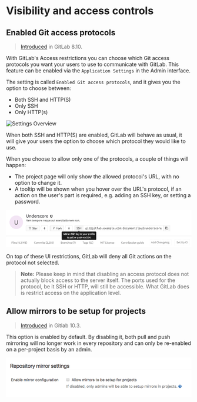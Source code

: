 # Visibility and access controls

## Enabled Git access protocols

> [Introduced][ce-4696] in GitLab 8.10.

With GitLab's Access restrictions you can choose which Git access protocols you
want your users to use to communicate with GitLab. This feature can be enabled
via the `Application Settings` in the Admin interface.

The setting is called `Enabled Git access protocols`, and it gives you the option
to choose between:

- Both SSH and HTTP(S)
- Only SSH
- Only HTTP(s)

![Settings Overview](img/access_restrictions.png)

When both SSH and HTTP(S) are enabled, GitLab will behave as usual, it will give
your users the option to choose which protocol they would like to use.

When you choose to allow only one of the protocols, a couple of things will happen:

- The project page will only show the allowed protocol's URL, with no option to
  change it.
- A tooltip will be shown when you hover over the URL's protocol, if an action
  on the user's part is required, e.g. adding an SSH key, or setting a password.

![Project URL with SSH only access](img/restricted_url.png)

On top of these UI restrictions, GitLab will deny all Git actions on the protocol
not selected.

> **Note:** Please keep in mind that disabling an access protocol does not actually
  block access to the server itself. The ports used for the protocol, be it SSH or
  HTTP, will still be accessible. What GitLab does is restrict access on the
  application level.

## Allow mirrors to be setup for projects

> [Introduced][ee-3586] in Gitlab 10.3.

This option is enabled by default. By disabling it, both pull and push mirroring will no longer
work in every repository and can only be re-enabled on a per-project basis by an admin.

![Mirror settings](img/mirror_settings.png)

[ce-4696]: https://gitlab.com/gitlab-org/gitlab-ce/merge_requests/4696
[ee-3586]: https://gitlab.com/gitlab-org/gitlab-ee/merge_requests/3586
